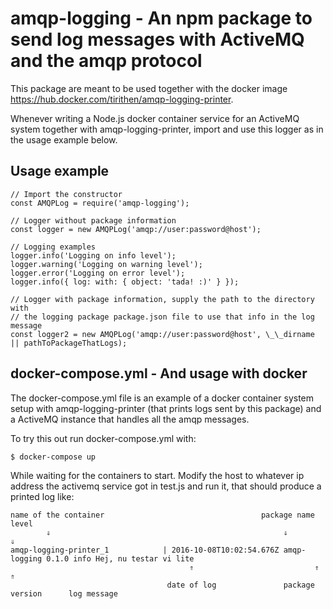 # amqp-logging - An npm package to send log messages with ActiveMQ and the amqp protocol

This package are meant to be used together with the docker image https://hub.docker.com/tirithen/amqp-logging-printer.

Whenever writing a Node.js docker container service for an ActiveMQ system together with amqp-logging-printer, import and use this logger as in the usage example below.

## Usage example

    // Import the constructor
    const AMQPLog = require('amqp-logging');

    // Logger without package information
    const logger = new AMQPLog('amqp://user:password@host');

    // Logging examples
    logger.info('Logging on info level');
    logger.warning('Logging on warning level');
    logger.error('Logging on error level');
    logger.info({ log: with: { object: 'tada! :)' } });

    // Logger with package information, supply the path to the directory with
    // the logging package package.json file to use that info in the log message
    const logger2 = new AMQPLog('amqp://user:password@host', \_\_dirname || pathToPackageThatLogs);

## docker-compose.yml - And usage with docker

The docker-compose.yml file is an example of a docker container system setup with amqp-logging-printer (that prints logs sent by this package) and a ActiveMQ instance that handles all the amqp messages.

To try this out run docker-compose.yml with:

    $ docker-compose up

While waiting for the containers to start. Modify the host to whatever ip address the activemq service got in test.js and run it, that should produce a printed log like:

    name of the container                                   package name    level
            ⇓                                                    ⇓            ⇓
    amqp-logging-printer_1            | 2016-10-08T10:02:54.676Z amqp-logging 0.1.0 info Hej, nu testar vi lite
                                            ⇑                           ⇑                  ⇑
                                       date of log               package version      log message
